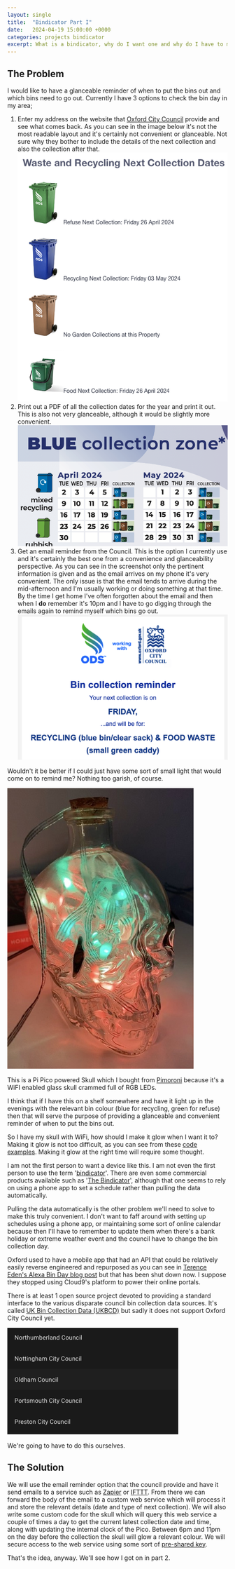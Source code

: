 ```yaml
---
layout: single
title:  "Bindicator Part I"
date:   2024-04-19 15:00:00 +0000
categories: projects bindicator
excerpt: What is a bindicator, why do I want one and why do I have to make it myself?
---
```


## The Problem

I would like to have a glanceable reminder of when to put the bins out and which bins need to go out. Currently I have 3 options to check the bin day in my area;

1. Enter my address on the website that [Oxford City Council](https://www.oxford.gov.uk) provide and see what comes back. As you can see in the image below it's not the most readable layout and it's certainly not convenient or glanceable. Not sure why they bother to include the details of the next collection and also the collection after that.
  ![Screenshot of a website showing bin collection dates. The text is small, there is no particular order to the data](/images/oxford_bin_collection.png)
2. Print out a PDF of all the collection dates for the year and print it out. This is also not very glanceable, although it would be slightly more convenient.
  ![Cropped screenshot of a PDF that lists all the bin collection days in my area for the year. There's a lot of info packed in](/images/oxford_bin_zones.png)
3. Get an email reminder from the Council. This is the option I currently use and it's certainly the best one from a convenience and glanceability perspective. As you can see in the screenshot only the pertinent information is given and as the email arrives on my phone it's very convenient. The only issue is that the email tends to arrive during the mid-afternoon and I'm usually working or doing something at that time. By the time I get home I've often forgotten about the email and then when I **do** remember it's 10pm and I have to go digging through the emails again to remind myself which bins go out.
  ![Cropped screenshot of an email showing the next bin collection. It only shows the relevant information and is quite readable](/images/oxford_bin_email.png)

Wouldn't it be better if I could just have some sort of small light that would come on to remind me? Nothing too garish, of course.

![Photo of a clear glass skull shaped bottled stuffed full of multicoloured LEDs](/images/plasma_skull.jpeg)

This is a Pi Pico powered Skull which I bought from [Pimoroni](https://shop.pimoroni.com/products/wireless-plasma-kit?variant=40362173399123) because it's a WiFI enabled glass skull crammed full of RGB LEDs.

I think that if I have this on a shelf somewhere and have it light up in the evenings with the relevant bin colour (blue for recycling, green for refuse) then that will serve the purpose of providing a glanceable and convenient reminder of when to put the bins out.

So I have my skull with WiFi, how should I make it glow when I want it to? Making it glow is not too difficult, as you can see from these [code examples](https://github.com/pimoroni/pimoroni-pico/tree/main/micropython/examples/plasma_stick). Making it glow at the right time will require some thought.

I am not the first person to want a device like this. I am not even the first person to use the term '[bindicator](https://twitter.com/tarbard/status/1002464120447397888?lang=en)'. There are even some commercial products available such as '[The Bindicator](https://www.bindicator.net)', although that one seems to rely on using a phone app to set a schedule rather than pulling the data automatically.

Pulling the data automatically is the other problem we'll need to solve to make this truly convenient. I don't want to faff around with setting up schedules using a phone app, or maintaining some sort of online calendar because then I'll have to remember to update them when there's a bank holiday or extreme weather event and the council have to change the bin collection day.

Oxford used to have a mobile app that had an API that could be relatively easily reverse engineered and repurposed as you can see in [Terence Eden's Alexa Bin Day blog post](https://shkspr.mobi/blog/2017/07/alexa-what-bin-day-is-it/) but that has been shut down now. I suppose they stopped using Cloud9's platform to power their online portals.

There is at least 1 open source project devoted to providing a standard interface to the various disparate council bin collection data sources. It's called [UK Bin Collection Data (UKBCD)](https://github.com/robbrad/UKBinCollectionData) but sadly it does not support Oxford City Council yet.

![Screenshot of a list of supported councils for the UK Bin Collection Data integration for Home Assistant. Oxford is not on the list.](/images/oxford_bin_homeassistant.png)

We're going to have to do this ourselves.

## The Solution

We will use the email reminder option that the council provide and have it send emails to a service such as [Zapier](https://zapier.com) or [IFTTT](https://ifttt.com). From there we can forward the body of the email to a custom web service which will process it and store the relevant details (date and type of next collection). We will also write some custom code for the skull which will query this web service a couple of times a day to get the current latest collection date and time, along with updating the internal clock of the Pico. Between 6pm and 11pm on the day before the collection the skull will glow a relevant colour. We will secure access to the web service using some sort of [pre-shared key](https://en.wikipedia.org/wiki/Pre-shared_key).

That's the idea, anyway. We'll see how I got on in part 2.
